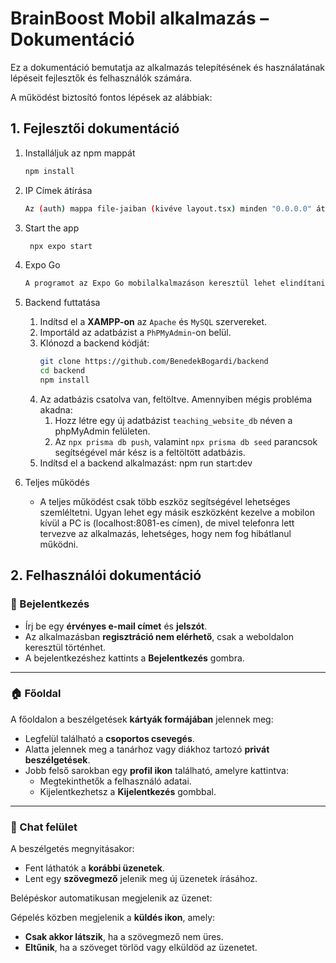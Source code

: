 # BrainBoost Mobil alkalmazás – Dokumentáció

Ez a dokumentáció bemutatja az alkalmazás telepítésének és használatának lépéseit fejlesztők és felhasználók számára.

A működést biztosító fontos lépések az alábbiak:

## 1. Fejlesztői dokumentáció

1. Installáljuk az npm mappát

   ```bash
   npm install
   ```
2. IP Címek átírása
   ```bash
   Az (auth) mappa file-jaiban (kivéve layout.tsx) minden "0.0.0.0" átírása szükséges az aktuális IPv4 címre.
   ```
   
3. Start the app

   ```bash
    npx expo start
   ```
   
4. Expo Go
   ```bash
   A programot az Expo Go mobilalkalmazáson keresztül lehet elindítani a QR kód(konzolon jelenik meg) vagy az URL("exp://...") segítségével.
   ```

5. Backend futtatása

   1. Indítsd el a **XAMPP-on** az `Apache` és `MySQL` szervereket.
   2. Importáld az adatbázist a `PhPMyAdmin`-on belül.
   3. Klónozd a backend kódját:
      ```bash
      git clone https://github.com/BenedekBogardi/backend
      cd backend
      npm install
      ```
   4. Az adatbázis csatolva van, feltöltve. Amennyiben mégis probléma akadna:
      1. Hozz létre egy új adatbázist `teaching_website_db` néven a phpMyAdmin felületen.
      2. Az `npx prisma db push`, valamint `npx prisma db seed` parancsok segítségével már kész is a feltöltött adatbázis.
   5. Indítsd el a backend alkalmazást: npm run start:dev
6. Teljes működés
   - A teljes működést csak több eszköz segítségével lehetséges szemléltetni. Ugyan lehet egy másik eszközként kezelve a mobilon kívül a PC is (localhost:8081-es címen), de mivel telefonra lett tervezve az alkalmazás, lehetséges, hogy nem fog hibátlanul működni.

## 2. Felhasználói dokumentáció

### 🔐 Bejelentkezés

- Írj be egy **érvényes e-mail címet** és **jelszót**.
- Az alkalmazásban **regisztráció nem elérhető**, csak a weboldalon keresztül történhet.
- A bejelentkezéshez kattints a **Bejelentkezés** gombra.

---

### 🏠 Főoldal

A főoldalon a beszélgetések **kártyák formájában** jelennek meg:

- Legfelül található a **csoportos csevegés**.
- Alatta jelennek meg a tanárhoz vagy diákhoz tartozó **privát beszélgetések**.
- Jobb felső sarokban egy **profil ikon** található, amelyre kattintva:
  - Megtekinthetők a felhasználó adatai.
  - Kijelentkezhetsz a **Kijelentkezés** gombbal.

---

### 💬 Chat felület

A beszélgetés megnyitásakor:

- Fent láthatók a **korábbi üzenetek**.
- Lent egy **szövegmező** jelenik meg új üzenetek írásához.

Belépéskor automatikusan megjelenik az üzenet:

Gépelés közben megjelenik a **küldés ikon**, amely:

- **Csak akkor látszik**, ha a szövegmező nem üres.
- **Eltűnik**, ha a szöveget törlöd vagy elküldöd az üzenetet.



